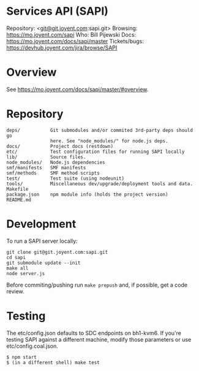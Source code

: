 # Services API (SAPI)

Repository: <git@git.joyent.com:sapi.git>
Browsing: <https://mo.joyent.com/sapi>
Who: Bill Pijewski
Docs: <https://mo.joyent.com/docs/sapi/master>
Tickets/bugs: <https://devhub.joyent.com/jira/browse/SAPI>


# Overview

See <https://mo.joyent.com/docs/sapi/master/#overview>.


# Repository

    deps/           Git submodules and/or commited 3rd-party deps should go
                    here. See "node_modules/" for node.js deps.
    docs/           Project docs (restdown)
    etc/            Test configuration files for running SAPI locally
    lib/            Source files.
    node_modules/   Node.js dependencies
    smf/manifests   SMF manifests
    smf/methods     SMF method scripts
    test/           Test suite (using nodeunit)
    tools/          Miscellaneous dev/upgrade/deployment tools and data.
    Makefile
    package.json    npm module info (holds the project version)
    README.md


# Development

To run a SAPI server locally:

    git clone git@git.joyent.com:sapi.git
    cd sapi
    git submodule update --init
    make all
    node server.js

Before commiting/pushing run `make prepush` and, if possible, get a code
review.


# Testing

The etc/config.json defaults to SDC endpoints on bh1-kvm6.  If you're testing
SAPI against a different machine, modify those parameters or use
etc/config.coal.json.

    $ npm start
    $ (in a different shell) make test
